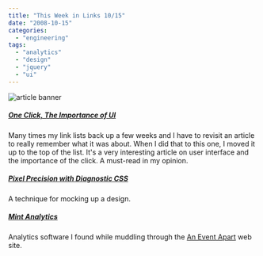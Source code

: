 ```yaml
---
title: "This Week in Links 10/15"
date: "2008-10-15"
categories: 
  - "engineering"
tags: 
  - "analytics"
  - "design"
  - "jquery"
  - "ui"
---
```


![article banner](images/this-week-in-links.jpg)

##### [One Click, The Importance of UI](http://www.projectblackfox.com/blog/2008/06/13/one-click-the-importance-of-ui/)

Many times my link lists back up a few weeks and I have to revisit an article to really remember what it was about. When I did that to this one, I moved it up to the top of the list. It's a very interesting article on user interface and the importance of the click. A must-read in my opinion.

##### [Pixel Precision with Diagnostic CSS](http://aloestudios.com/2008/08/pixel-precision-with-diagnostic-css/)

A technique for mocking up a design.

##### [Mint Analytics](http://www.haveamint.com/)

Analytics software I found while muddling through the [An Event Apart](http://www.aneventapart.com) web site.
